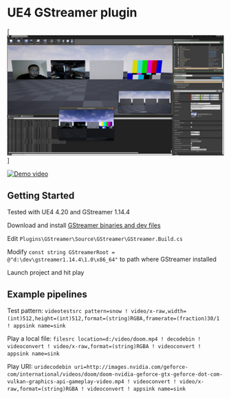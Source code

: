 # UE4 GStreamer plugin

[![Demo video](img/AppSrc.png)]


[![Demo video](img/demo1.jpg)](https://www.youtube.com/watch?v=eCLCdaSIxBA)

## Getting Started

Tested with UE4 4.20 and GStreamer 1.14.4

Download and install [GStreamer binaries and dev files](https://gstreamer.freedesktop.org/download/)

Edit `Plugins\GStreamer\Source\GStreamer\GStreamer.Build.cs`

Modify `const string GStreamerRoot = @"d:\dev\gstreamer1.14.4\1.0\x86_64"` to path where GStreamer installed

Launch project and hit play

## Example pipelines

Test pattern:
`videotestsrc pattern=snow ! video/x-raw,width=(int)512,height=(int)512,format=(string)RGBA,framerate=(fraction)30/1 ! appsink name=sink`

Play a local file:
`filesrc location=d:/video/doom.mp4 ! decodebin ! videoconvert ! video/x-raw,format=(string)RGBA ! videoconvert ! appsink name=sink`

Play URI:
`uridecodebin uri=http://images.nvidia.com/geforce-com/international/videos/doom/doom-nvidia-geforce-gtx-geforce-dot-com-vulkan-graphics-api-gameplay-video.mp4 ! videoconvert ! video/x-raw,format=(string)RGBA ! videoconvert ! appsink name=sink`
